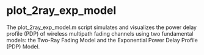 # plot_2ray_exp_model
The plot_2ray_exp_model.m script simulates and visualizes the power delay profile (PDP) of wireless multipath fading channels using two fundamental models: the Two-Ray Fading Model and the Exponential Power Delay Profile (PDP) Model. 

